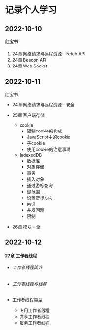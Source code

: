 # 记录个人学习

## 2022-10-10 

#### 红宝书

1. 24章 网络请求与远程资源 - Fetch API
2. 24章 Beacon API
3. 24章 Web Socket

## 2022-10-11

红宝书

- 24章 网络请求与远程资源 - 安全
- 25章 客户端存储 
  - cookie
    - 限制cookie的构成
    - JavaScript中的cookie
    - 子cookie
    - 使用cookie的注意事项
  - IndexedDB
    - 数据库
    - 对象存储
    - 事务
    - 插入对象
    - 通过游标查询
    - 键范围
    - 设置游标方向
    - 索引
    - 并发问题
    - 限制

 - 26章 模块 - 全

 ## 2022-10-12

#### 27章 工作者线程

- ###### 工作者线程简介

- ###### 工作者线程与线程

- 工作者线程类型

  - 专用工作者线程
  - 共享工作者线程
  - 服务工作者线程